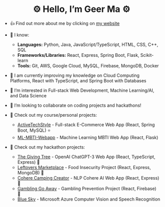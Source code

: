 <h1 align="center">⚙️ Hello, I’m Geer Ma ⚙️</h1>

- 👍 Find out more about me by clicking on [my website](https://geerma.github.io/)

- 📙 I know:
  - **Languages:** Python, Java, JavaScript/TypeScript, HTML, CSS, C++, SQL
  - **Frameworks/Libraries:** React, Express, Spring Boot, Flask, Scikit-learn
  - **Tools:** Git, AWS, Google Cloud, MySQL, Firebase, MongoDB, Docker

- 🌱 I am currently improving my knowledge on Cloud Computing Platforms, React with TypeScript, and Spring Boot with Databases

- 👀 I’m interested in Full-stack Web Development, Machine Learning/AI, and Data Science

- 💞️ I’m looking to collaborate on coding projects and hackathons!

- 📖 Check out my course/personal projects:
  - [ActiveTechStyle](https://github.com/geerma/activetechstyle) - Full-stack E-Commerce Web App (React, Spring Boot, MySQL) :star:
  - [ML-MBTI-Webapp](https://github.com/geerma/ml-mbti-webapp) - Machine Learning MBTI Web App (React, Flask)

- 📖 Check out my hackathon projects:
  - [The Giving Tree](https://github.com/geerma/thegivingtree) - OpenAI ChatGPT-3 Web App (React, TypeScript, Express) 🏅
  - [Leftovers Marketplace](https://github.com/geerma/leftoversmarketplace) - Food Insecurity Project (React, Express, MongoDB) 🏅
  - [Cohere Camping Creator](https://github.com/geerma/CohereCampingCreator) - NLP Cohere AI Web App (React, Express) 🏅
  - [Gambling Go Away](https://github.com/geerma/GamblingGoAway) - Gambling Prevention Project (React, Firebase) 🏅
  - [Blue Sky](https://github.com/geerma/AzureCloud-OCR-SR) - Microsoft Azure Computer Vision and Speech Recognition
